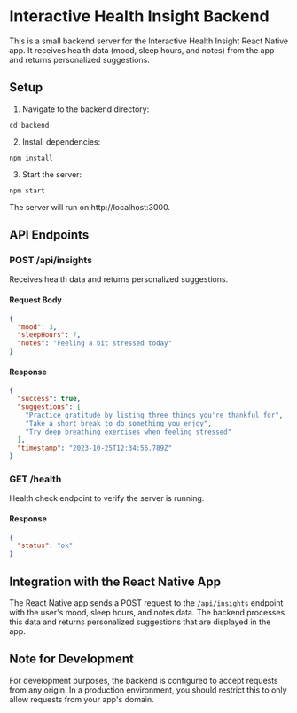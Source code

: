 # Interactive Health Insight Backend

This is a small backend server for the Interactive Health Insight React Native app. It receives health data (mood, sleep
hours, and notes) from the app and returns personalized suggestions.

## Setup

1. Navigate to the backend directory:

```
cd backend
```

2. Install dependencies:

```
npm install
```

3. Start the server:

```
npm start
```

The server will run on http://localhost:3000.

## API Endpoints

### POST /api/insights

Receives health data and returns personalized suggestions.

#### Request Body

```json
{
  "mood": 3,
  "sleepHours": 7,
  "notes": "Feeling a bit stressed today"
}
```

#### Response

```json
{
  "success": true,
  "suggestions": [
    "Practice gratitude by listing three things you're thankful for",
    "Take a short break to do something you enjoy",
    "Try deep breathing exercises when feeling stressed"
  ],
  "timestamp": "2023-10-25T12:34:56.789Z"
}
```

### GET /health

Health check endpoint to verify the server is running.

#### Response

```json
{
  "status": "ok"
}
```

## Integration with the React Native App

The React Native app sends a POST request to the `/api/insights` endpoint with the user's mood, sleep hours, and notes
data. The backend processes this data and returns personalized suggestions that are displayed in the app.

## Note for Development

For development purposes, the backend is configured to accept requests from any origin. In a production environment, you
should restrict this to only allow requests from your app's domain.

